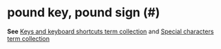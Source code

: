 # pound key, pound sign (\#)

**See** [Keys and keyboard shortcuts term collection](/style-guide/a-z-word-list-term-collections/term-collections/keys-keyboard-shortcuts) and [Special characters term collection](/style-guide/a-z-word-list-term-collections/term-collections/special-characters)
